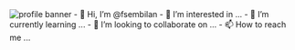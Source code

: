 
<img src="https://user-images.githubusercontent.com/65881558/148159098-ce04a6ef-93c7-4c5e-b1ce-3f2e88ac174f.png" alt="profile banner">
- 👋 Hi, I’m @fsembilan
- 👀 I’m interested in ...
- 🌱 I’m currently learning ...
- 💞️ I’m looking to collaborate on ...
- 📫 How to reach me ...

<!---
fsembilan/fsembilan is a ✨ special ✨ repository because its `README.md` (this file) appears on your GitHub profile.
You can click the Preview link to take a look at your changes.
--->
